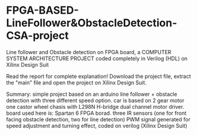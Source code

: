 # FPGA-BASED-LineFollower&ObstacleDetection-CSA-project
Line follower and Obstacle detection on FPGA board, a COMPUTER SYSTEM ARCHITECTURE PROJECT coded completely in Verilog (HDL) on Xilinx Design Suit

Read the report for complete explanation!
Download the project file, extract the "main" file and open the project on Xilinx Design Suit.

Summary: simple project based on an arduino line follower + obstacle detection with three different speed option. car is based on 2 gear motor one castor wheel chasis with L298N H-bridge dual channel motor driver. board used here is: Spartan 6 FPGA borad. three IR sensors (one for front facing obstacle detection, two for line detection) PWM signal generated for speed adjustment and turning effect, coded on verilog (Xilinx Design Suit)
